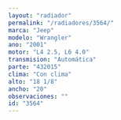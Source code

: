 ```yaml
---
layout: "radiador"
permalink: "/radiadores/3564/"
marca: "Jeep"
modelo: "Wrangler"
ano: "2001"
motor: "L4 2.5, L6 4.0"
transmision: "Automática"
parte: "432015"
clima: "Con clima"
alto: "18 1/8"
ancho: "20"
observaciones: ""
id: "3564"
---
```


